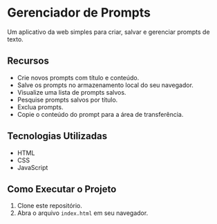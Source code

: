 # Gerenciador de Prompts

Um aplicativo da web simples para criar, salvar e gerenciar prompts de texto.

## Recursos

- Crie novos prompts com título e conteúdo.
- Salve os prompts no armazenamento local do seu navegador.
- Visualize uma lista de prompts salvos.
- Pesquise prompts salvos por título.
- Exclua prompts.
- Copie o conteúdo do prompt para a área de transferência.

## Tecnologias Utilizadas

- HTML
- CSS
- JavaScript

## Como Executar o Projeto

1.  Clone este repositório.
2.  Abra o arquivo `index.html` em seu navegador.

